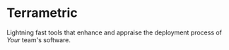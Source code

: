 # Terrametric
Lightning fast tools that enhance and appraise the deployment process of _Your_ team's software.
